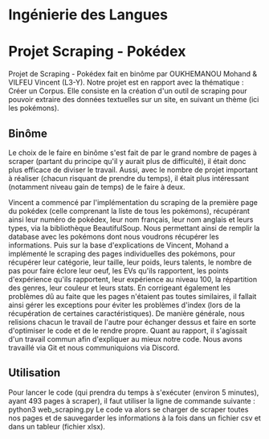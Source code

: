 # Ingénierie des Langues
# Projet Scraping - Pokédex

Projet de Scraping - Pokédex fait en binôme par OUKHEMANOU Mohand & VILFEU Vincent (L3-Y). 
Notre projet est en rapport avec la thématique : Créer un Corpus.
Elle consiste en la création d'un outil de scraping pour pouvoir extraire des données textuelles sur un site, en suivant un thème (ici les pokémons).

## Binôme
Le choix de le faire en binôme s'est fait de par le grand nombre de pages à scraper (partant du principe qu'il y aurait plus de difficulté), il était donc plus efficace de diviser le travail. 
Aussi, avec le nombre de projet important à réaliser (chacun risquant de prendre du temps), il était plus intéressant (notamment niveau gain de temps) de le faire à deux.

Vincent a commencé par l'implémentation du scraping de la première page du pokédex (celle comprenant la liste de tous les pokémons), récupérant ainsi leur numéro de pokédex, leur nom français, leur nom anglais et leurs types, via la bibliothèque BeautifulSoup. Nous permettant ainsi de remplir la database avec les pokémons dont nous voudrons récupérer les informations. 
Puis sur la base d'explications de Vincent, Mohand a implémenté le scraping des pages individuelles des pokémons, pour récupérer leur catégorie, leur taille, leur poids, leurs talents, le nombre de pas pour faire éclore leur oeuf, les EVs qu'ils rapportent, les points d'expérience qu'ils rapportent, leur expérience au niveau 100, la répartition des genres, leur couleur et leurs stats.
En corrigeant également les problèmes dû au faite que les pages n'étaient pas toutes similaires, il fallait ainsi gérer les exceptions pour éviter les problèmes d'index (lors de la récupération de certaines caractéristiques). 
De manière générale, nous relisions chacun le travail de l'autre pour échanger dessus et faire en sorte d'optimiser le code et de le rendre propre. 
Quant au rapport, il s'agissait d'un travail commun afin d'expliquer au mieux notre code. 
Nous avons travaillé via Git et nous communiquions via Discord. 

## Utilisation
Pour lancer le code (qui prendra du temps à s'exécuter (environ 5 minutes), ayant 493 pages à scraper), il faut utiliser la ligne de commande suivante : 
    python3 web_scraping.py
Le code va alors se charger de scraper toutes nos pages et de sauvegarder les informations à la fois dans un fichier csv et dans un tableur (fichier xlsx). 